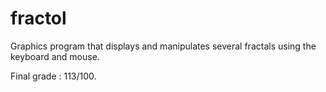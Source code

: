 # fractol
Graphics program that displays and manipulates several fractals using the keyboard and mouse.

Final grade : 113/100.

